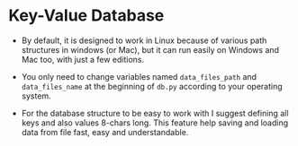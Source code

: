 # Key-Value Database
- By default, it is designed to work in Linux because of various path structures in windows (or Mac), but it can run easily on Windows and Mac too, with just a few editions. 

- You only need to change variables named ```data_files_path``` and ```data_files_name``` at the beginning of ```db.py``` according to your operating system.
- For the database structure to be easy to work with I suggest defining all keys and also values 8-chars long. This feature help saving and loading data from file fast, easy and understandable.

